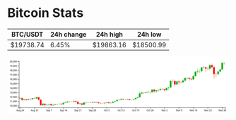 # Bitcoin Stats

BTC/USDT|24h change|24h high|24h low|
|---|---|---|---|
|$19738.74|6.45%|$19863.16|$18500.99|

<img src="./chart.svg">
